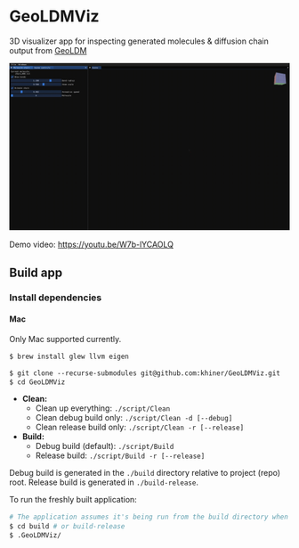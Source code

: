# GeoLDMViz

3D visualizer app for inspecting generated molecules &amp; diffusion chain output from [GeoLDM](https://github.com/MinkaiXu/GeoLDM)

![Animation of diffusion-generated molecule chain](chain_animate.gif)

Demo video: https://youtu.be/W7b-lYCAOLQ

## Build app

### Install dependencies

#### Mac

Only Mac supported currently.

```shell
$ brew install glew llvm eigen
```

```shell
$ git clone --recurse-submodules git@github.com:khiner/GeoLDMViz.git
$ cd GeoLDMViz
```

- **Clean:**
  - Clean up everything: `./script/Clean`
  - Clean debug build only: `./script/Clean -d [--debug]`
  - Clean release build only: `./script/Clean -r [--release]`
- **Build:**
  - Debug build (default): `./script/Build`
  - Release build: `./script/Build -r [--release]`

Debug build is generated in the `./build` directory relative to project (repo) root.
Release build is generated in `./build-release`.

To run the freshly built application:

```sh
# The application assumes it's being run from the build directory when locating resource files.
$ cd build # or build-release
$ .GeoLDMViz/
```
